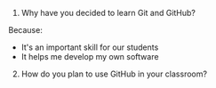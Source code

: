 1. Why have you decided to learn Git and GitHub?

Because:
* It's an important skill for our students
* It helps me develop my own software

2. How do you plan to use GitHub in your classroom?
